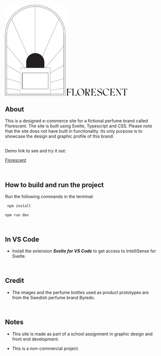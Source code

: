 <img src="./public/symbol-florescent.svg" width="200rem"/>
<img src="./public/logotyp-florescent.svg" width="200rem"/>

## About

This is a designed e-commerce site for a fictional perfume brand called Florescent. The site is built using Svelte, Typescript and CSS. Please note that the site does not have built in functionality. Its only purpose is to showcase the design and graphic profile of this brand.

<br>
Demo link to see and try it out:

[Florescent](https://florescent.netlify.app/)

<br>

## How to build and run the project

Run the following commands in the terminal:

```
 npm install
```
```
npm run dev
```

<br>

## In VS Code

- Install the extension **_Svelte for VS Code_** to get access to IntelliSense for Svelte.

<br>

## Credit

- The images and the perfume bottles used as product prototypes are from the Swedish perfume brand Byredo.

<br>

## Notes

- This site is made as part of a school assignment in graphic design and front end development.

- This is a non-commercial project.
